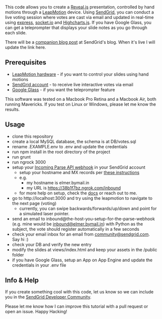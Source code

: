 This code allows you to create a [Reveal.js](http://lab.hakim.se/reveal-js) presentation, controlled by hand motions through a [LeapMotion](https://www.leapmotion.com) device. Using [SendGrid](http://www.sendgrid.com), you can conduct a live voting session where votes are cast via email and updated in real-time using [express](http://expressjs.com), [socket.io](http://socket.io) and [Highcharts.js](http://www.highcharts.com). If you have Google Glass, you can get a teleprompter that displays your slide notes as you go through each slide.

There will be a [companion blog post](http://sendgrid.com/blog) at SendGrid's blog. When it's live I will update the link here.

## Prerequisites ##

* [LeapMotion hardware](https://www.leapmotion.com) - if you want to control your slides using hand motions
* [SendGrid account](http://www.sendgrid.com) - to receive live interactive votes via email
* [Google Glass](http://www.google.com/glass) - if you want the teleprompter feature

This software was tested on a Macbook Pro Retina and a Macbook Air, both running Mavericks. If you test on Linux or Windows, please let me know the results.

## Usage ##

* clone this repository
* create a local MySQL database, the schema is at DB/votes.sql
* rename .EXAMPLE.env to .env and update the credentials
* run npm install in the root directory of the project
* run grunt
* run ngrock 3000
* setup your [Incoming Parse API webhook](http://sendgrid.com/docs/API_Reference/Webhooks/parse.html) in your SendGrid account
	* setup your hostname and MX records per [these instructions](http://sendgrid.com/docs/API_Reference/Webhooks/parse.html)
	* e.g. 
		* my hostname is elmer.bymail.in
		* my URL is https://38b1f7bz.ngrok.com/inbound
	* for more help on setup, check the [docs](http://sendgrid.com/docs/API_Reference/Webhooks/parse.html) or reach out to me.
* go to http://localhost:3000 and try using the leapmotion to navigate to the next page (voting)
	* currently, you can swipe backwards/forwards/up/down and point for a simulated laser pointer. 
* send an email to inbound@the-host-you-setup-for-the-parse-webhook (e.g. mine would be inbound@elmer.bymail.in) with Python as the subject, the vote should register automatically in a few seconds
* check your email inbox for an email from community@sendgrid.com. Say hi :)
* check your DB and verify the new entry
* modify the slides at views/index.html and keep your assets in the /public folder
* if you have Google Glass, setup an App on App Engine and update the credentials in your .env file

## Info & Help ##

If you create something cool with this code, let us know so we can include you in the [SendGrid Developer Community](http://sendgrid.com/developers/developers).

Please let me know how I can improve this tutorial with a pull request or open an issue. Happy Hacking!
